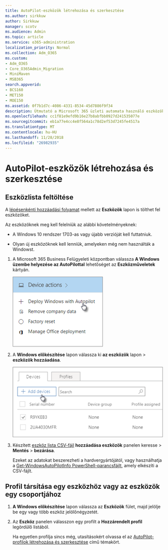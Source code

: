 ```yaml
---
title: AutoPilot-eszközök létrehozása és szerkesztése
ms.author: sirkkuw
author: Sirkkuw
manager: scotv
ms.audience: Admin
ms.topic: article
ms.service: o365-administration
localization_priority: Normal
ms.collection: Adm_O365
ms.custom:
- Adm_O365
- Core_O365Admin_Migration
- MiniMaven
- MSB365
search.appverid:
- BCS160
- MET150
- MOE150
ms.assetid: 0f7b1d7c-4086-4331-8534-45d7886f9f34
description: Útmutató a Microsoft 365 üzleti automata használó eszközök feltölteni. A profil hozzárendelése egy eszköz vagy eszközök egy csoportjához.
ms.openlocfilehash: cc1f81e9efd9b16e27b8abfbb0927d241535077e
ms.sourcegitcommit: eb1a77e4cc4e8f564a1c78d2ef53d7245fe4517a
ms.translationtype: MT
ms.contentlocale: hu-HU
ms.lasthandoff: 11/28/2018
ms.locfileid: "26982935"
---
```

# <a name="create-and-edit-autopilot-devices"></a>AutoPilot-eszközök létrehozása és szerkesztése

## <a name="upload-a-list-of-devices"></a>Eszközlista feltöltése

A [lépésenkénti hozzáadási folyamat](add-autopilot-devices-and-profile.md) mellett az **Eszközök** lapon is tölthet fel eszközöket. 
  
Az eszközöknek meg kell felelniük az alábbi követelményeknek:
  
- A Windows 10 rendszer 1703-as vagy újabb verzióját kell futtatniuk.
    
- Olyan új eszközöknek kell lenniük, amelyeken még nem használták a Windowst.
    
1. A Microsoft 365 Business Felügyeleti központban válassza **A Windows üzembe helyezése az AutoPilottal** lehetőséget az **Eszközműveletek** kártyán. 
    
    ![On the Device actions card, choose Deploy Windows with Autopilot.](media/160d5c2a-11a8-48f9-a8aa-70f084b85448.png)
  
2. A **Windows előkészítése** lapon válassza ki **az eszközök** lapon \> **eszközök hozzáadása**.
    
    ![In the Devices tab, choose Add devices.](media/6ba81e22-c873-40ad-8a72-ce64d15ea6ba.png)
  
3. Készített [eszköz lista CSV-fájl](https://support.office.com/article/932e3676-2491-49f0-9177-d893d2f5276e) **hozzáadása eszközök** panelen keresse \> **Mentés** \> **bezárása**.
    
    Ezeket az adatokat beszerezheti a hardvergyártójától, vagy használhatja a [Get-WindowsAutoPilotInfo PowerShell-parancsfájlt](https://www.powershellgallery.com/packages/Get-WindowsAutoPilotInfo), amely elkészíti a CSV-fájlt. 
    
## <a name="assign-a-profile-to-a-device-or-a-group-of-devices"></a>Profil társítása egy eszközhöz vagy az eszközök egy csoportjához

1. **A Windows előkészítése** lapon válassza az **Eszközök** fület, majd jelölje be egy vagy több eszköz jelölőnégyzetét. 
    
2. Az **Eszköz** panelen válasszon egy profilt a **Hozzárendelt profil** legördülő listából. 
    
    Ha egyetlen profilja sincs még, utasításokért olvassa el az [AutoPilot-profilok létrehozása és szerkesztése](create-and-edit-autopilot-profiles.md) című témakört. 
    
